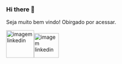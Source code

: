 ### Hi there 👋

Seja muito bem vindo! Obirgado por acessar.

<a href="https://linkedin.com/in/rodrigo-blw" target="_blank"><img class="linkedin" src="https://cdn.icon-icons.com/icons2/3041/PNG/512/linkedin_logo_icon_189225.png" alt="imagem linkedin" height="75px" /><a href="https://github.com/0rodrigo0" target="_blank"><img class="linkedin" src="https://cdn3.iconfinder.com/data/icons/inficons/512/github.png" alt="imagem linkedin" height="67px"/></a></a>








<!--
**0Rodrigo0/0Rodrigo0** is a ✨ _special_ ✨ repository because its `README.md` (this file) appears on your GitHub profile.

Here are some ideas to get you started:

- 🔭 I’m currently working on ...
- 🌱 I’m currently learning ...
- 👯 I’m looking to collaborate on ...
- 🤔 I’m looking for help with ...
- 💬 Ask me about ...
- 📫 How to reach me: ...
- 😄 Pronouns: ...
- ⚡ Fun fact: ...
-->
